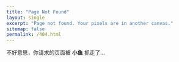 ```yaml
---
title: "Page Not Found"
layout: single
excerpt: "Page not found. Your pixels are in another canvas."
sitemap: false
permalink: /404.html
---
```


不好意思，你请求的页面被 __小鱼__ 抓走了...

<script type="text/javascript">
  var GOOG_FIXURL_LANG = 'en';
  var GOOG_FIXURL_SITE = '{{ site.url }}'
</script>
<script type="text/javascript"
  src="//linkhelp.clients.google.com/tbproxy/lh/wm/fixurl.js">
</script>
